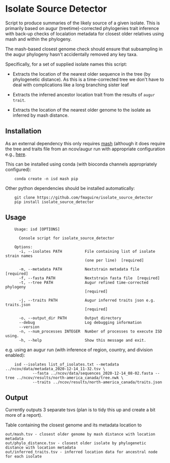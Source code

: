 # Isolate Source Detector

Script to produce summaries of the likely source of a given isolate.
This is primarily based on augur (treetime)-corrected phylogenies trait inference
with back-up checks of localation metadata for closest older relatives using mash and within the phylogeny.

The mash-based closest genome check should ensure that subsampling in the augur phylogeny hasn't accidentally removed any key taxa.


Specifically, for a set of supplied isolate names this script:

- Extracts the location of the nearest older sequence in the tree 
  (by phylogenetic distance). As this is a time-corrected tree we 
  don't have to deal with complications like a long branching sister leaf 

- Extracts the inferred ancestor location trait from the results of 
  `augur trait`.

- Extracts the location of the nearest older genome to the isolate as inferred
  by mash distance.

## Installation

As an external dependency this only requires [mash](https://github.com/marbl/Mash) (although it does require the tree and traits file from an ncov/augur run with appropriate configuration e.g., [here](https://github.com/fmaguire/ncov).

This can be installed using conda (with bioconda channels appropriately configured):

        conda create -n isd mash pip

Other python dependencies should be installed automatically:

        git clone https://github.com/fmaguire/isolate_source_detector
        pip install isolate_source_detector

## Usage

        Usage: isd [OPTIONS]
        
          Console script for isolate_source_detector
        
        Options:
          -i, --isolates PATH          File containing list of isolate strain names
                                       (one per line)  [required]
        
          -m, --metadata PATH          Nextstrain metadata file  [required]
          -f, --fasta PATH             Nextstrain fasta file  [required]
          -t, --tree PATH              Augur refined time-corrected phylogeny
                                       [required]
        
          -j, --traits PATH            Augur inferred traits json e.g. traits.json
                                       [required]
        
          -o, --output_dir PATH        Output directory
          --debug                      Log debugging information
          --version
          -n, --num_processes INTEGER  Number of processes to execute ISD using.
          -h, --help                   Show this message and exit.


 e.g. using an augur run (with inference of region, country, and division enabled):
        
        isd --isolates list_of_isolates.txt --metadata ../ncov/data/metadata_2020-12-14_11-32.tsv \
                --fasta ../ncov/data/sequences_2020-12-14_08-02.fasta --tree ../ncov/results/north-america_canada/tree.nwk \
                --traits ../ncov/results/north-america_canada/traits.json 

## Output

Currently outputs 3 separate tsvs (plan is to tidy this up and create a bit more of a report).

Table containing the closest genome and its metadata location to

	out/mash.tsv - closest older genome by mash distance with location metadata 
	out/phylo_distance.tsv - closest older isolate by phylogenetic distance with location metadata
	out/inferred_traits.tsv - inferred location data for ancestral node for each isolate
